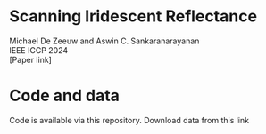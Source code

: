 # Scanning Iridescent Reflectance 
Michael De Zeeuw and Aswin C. Sankaranarayanan<br>
IEEE ICCP 2024 <br>
[Paper link]

# Code and data
Code is available via this repository. Download data from this link


